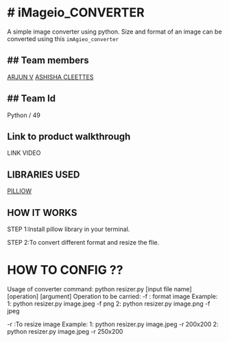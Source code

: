 #  # iMageio_CONVERTER


A simple image converter using python. Size and format of an image can be converted using this ```imAgieo_converter```

## ## Team members

[ARJUN V](https://github.com/arjunvaradiyill)
[ASHISHA CLEETTES](https://github.com/AshishaCleettes)

##  ## Team Id

Python / 49

## Link to product walkthrough

LINK VIDEO

## LIBRARIES USED

[PILLIOW](https://pypi.org/project/Pillow/)

## HOW IT WORKS

STEP 1:Install pillow library in your terminal.

STEP 2:To convert different format and resize the flie.



# HOW TO CONFIG ??

Usage of converter
command:
python resizer.py [input file name] [operation] [argument]
Operation to be carried: 
-f : format image
Example:
1: python resizer.py image.jpeg -f png 
2: python resizer.py image.png -f jpeg 

-r :To resize image
Example:
1: python resizer.py image.jpeg -r 200x200 
2: python resizer.py image.jpeg -r 250x200 


